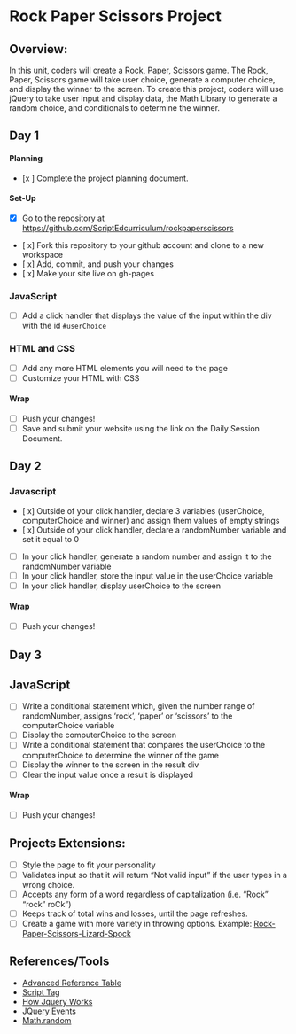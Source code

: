 # Rock Paper Scissors Project

## Overview: 
In this unit, coders will create a Rock, Paper, Scissors game. The Rock, Paper, Scissors game will take user choice, generate a computer choice, and display the winner to the screen. To create this project, coders will use jQuery to take user input and display data, the Math Library to generate a random choice, and conditionals to determine the winner.

## Day 1

#### Planning
- [x ] Complete the project planning document.
#### Set-Up
- [x] Go to the repository at https://github.com/ScriptEdcurriculum/rockpaperscissors
- [ x] Fork this repository to your github account and clone to a new workspace
- [ x] Add, commit, and push your changes
- [ x] Make your site live on gh-pages

### JavaScript
- [ ] Add a click handler that displays the value of the input within the div with the id `#userChoice`


### HTML and CSS
- [ ] Add any more HTML elements you will need to the page
- [ ] Customize your HTML with CSS

#### Wrap
- [ ] Push your changes!
- [ ] Save and submit your website using the link on the Daily Session Document.

## Day 2

### Javascript 

- [ x] Outside of your click handler, declare 3 variables (userChoice, computerChoice and winner) and assign them values of empty strings
- [ x] Outside of your click handler, declare a randomNumber variable and set it equal to 0
- [ ] In your click handler, generate a random number and assign it to the randomNumber variable
- [ ] In your click handler, store the input value in the userChoice variable	
- [ ] In your click handler, display userChoice to the screen
#### Wrap
- [ ] Push your changes!

## Day 3

## JavaScript
- [ ] Write a conditional statement which, given the number range of randomNumber, assigns ‘rock’, ‘paper’ or ‘scissors’ to the computerChoice variable 
- [ ] Display the computerChoice to the screen
- [ ] Write a conditional statement that compares the userChoice to the computerChoice to determine the winner of the game
- [ ] Display the winner to the screen in the result div
- [ ] Clear the input value once a result is displayed

#### Wrap
- [ ] Push your changes!

## Projects Extensions:
- [ ] Style the page to fit your personality
- [ ] Validates input so that it will return “Not valid input” if the user types in a wrong choice. 
- [ ] Accepts any form of a word regardless of capitalization (i.e. “Rock” “rock” roCk”)
- [ ] Keeps track of total wins and losses, until the page refreshes. 
- [ ] Create a game with more variety in throwing options. Example: [Rock-Paper-Scissors-Lizard-Spock](http://en.wikipedia.org/wiki/Rock-paper-scissors-lizard-Spock)

## References/Tools
* [Advanced Reference Table]()
* [Script Tag](http://javascript.crockford.com/script.html)
* [How Jquery Works](http://learn.jquery.com/about-jquery/how-jquery-works/)
* [JQuery Events](http://api.jquery.com/category/events/)
* [Math.random](https://developer.mozilla.org/en-US/docs/Web/JavaScript/Reference/Global_Objects/Math/random)
